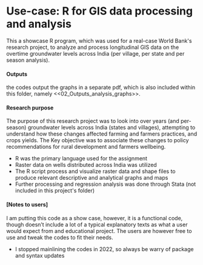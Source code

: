 # Use-case: R for GIS data processing and analysis
This a showcase R program, which was used for a real-case World Bank's research project, to analyze and process longitudinal GIS data on the overtime groundwater levels across India (per village, per state and per season analysis).

#### Outputs
the codes output the graphs in a separate pdf, which is also included within this folder, namely <<02_Outputs_analysis_graphs>>. 

#### Research purpose
The purpose of this research project was to look into over years (and per-season) groundwater levels across India (states and villages), attempting to understand how these changes affected farming and farmers practices, and crops yields. The Key objective was to associate these changes to policy recommendations for rural development and farmers wellbeing. 

- R was the primary language used for the assignment
- Raster data on wells distributed across India was utilized
- The R script process and visualize raster data and shape files to produce relevant descriptive and analytical graphs and maps
- Further processing and regression analysis was done through Stata (not included in this project's folder)

#### [Notes to users]
I am putting this code as a show case, however, it is a functional code, though doesn’t include a lot of a typical explanatory texts as what a user would expect from and educational project. The users are however free to use and tweak the codes to fit their needs.
- I stopped mainlining the codes in 2022, so always be warry of package and syntax updates
